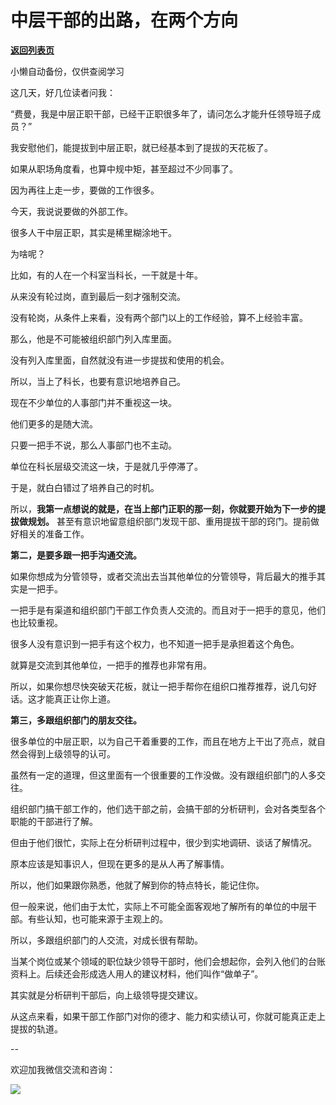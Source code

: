 # 中层干部的出路，在两个方向

[**返回列表页**](/gzh/费曼的小茶馆)

小懒自动备份，仅供查阅学习

这几天，好几位读者问我：  

“费曼，我是中层正职干部，已经干正职很多年了，请问怎么才能升任领导班子成员？”  

我安慰他们，能提拔到中层正职，就已经基本到了提拔的天花板了。  

如果从职场角度看，也算中规中矩，甚至超过不少同事了。

因为再往上走一步，要做的工作很多。

今天，我说说要做的外部工作。  

很多人干中层正职，其实是稀里糊涂地干。  

为啥呢？  

比如，有的人在一个科室当科长，一干就是十年。

从来没有轮过岗，直到最后一刻才强制交流。

没有轮岗，从条件上来看，没有两个部门以上的工作经验，算不上经验丰富。  

那么，他是不可能被组织部门列入库里面。

没有列入库里面，自然就没有进一步提拔和使用的机会。  

所以，当上了科长，也要有意识地培养自己。  

现在不少单位的人事部门并不重视这一块。  

他们更多的是随大流。

只要一把手不说，那么人事部门也不主动。

单位在科长层级交流这一块，于是就几乎停滞了。  

于是，就白白错过了培养自己的时机。  

所以，**我第一点想说的就是，在当上部门正职的那一刻，你就要开始为下一步的提拔做规划。**
甚至有意识地留意组织部门发现干部、重用提拔干部的窍门。提前做好相关的准备工作。

**第二，是要多跟一把手沟通交流。**

如果你想成为分管领导，或者交流出去当其他单位的分管领导，背后最大的推手其实是一把手。  

一把手是有渠道和组织部门干部工作负责人交流的。而且对于一把手的意见，他们也比较重视。

很多人没有意识到一把手有这个权力，也不知道一把手是承担着这个角色。

就算是交流到其他单位，一把手的推荐也非常有用。

所以，如果你想尽快突破天花板，就让一把手帮你在组织口推荐推荐，说几句好话。这才能真正让你上道。

**第三，多跟组织部门的朋友交往。**

很多单位的中层正职，以为自己干着重要的工作，而且在地方上干出了亮点，就自然会得到上级领导的认可。

虽然有一定的道理，但这里面有一个很重要的工作没做。没有跟组织部门的人多交往。

组织部门搞干部工作的，他们选干部之前，会搞干部的分析研判，会对各类型各个职能的干部进行了解。  

但由于他们很忙，实际上在分析研判过程中，很少到实地调研、谈话了解情况。

原本应该是知事识人，但现在更多的是从人再了解事情。  

所以，他们如果跟你熟悉，他就了解到你的特点特长，能记住你。

但一般来说，他们由于太忙，实际上不可能全面客观地了解所有的单位的中层干部。有些认知，也可能来源于主观上的。

所以，多跟组织部门的人交流，对成长很有帮助。

当某个岗位或某个领域的职位缺少领导干部时，他们会想起你，会列入他们的台账资料上。后续还会形成选人用人的建议材料，他们叫作“做单子”。

其实就是分析研判干部后，向上级领导提交建议。

从这点来看，如果干部工作部门对你的德才、能力和实绩认可，你就可能真正走上提拔的轨道。  
  

\--  

欢迎加我微信交流和咨询：  

![](https://mmbiz.qpic.cn/mmbiz_jpg/4ufdCXwkRArXJOgKic3pgrRsdiawr1ibm7mzPQvlZ8ceOlTw0g6TicS0NCIt6duqBrYAj2ElGykGf0WLqTeDmKEHJQ/640?wx_fmt=jpeg)

